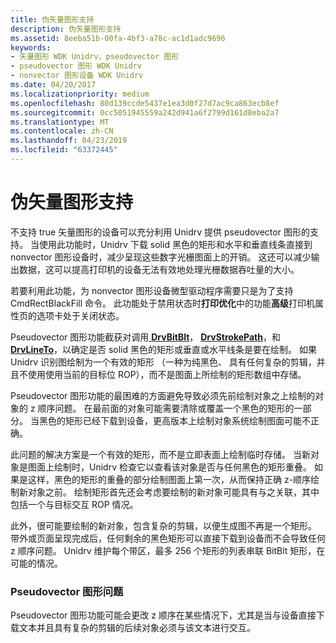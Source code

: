 ```yaml
---
title: 伪矢量图形支持
description: 伪矢量图形支持
ms.assetid: 8eeba51b-00fa-4bf3-a78c-ac1d1adc9696
keywords:
- 矢量图形 WDK Unidrv，pseudovector 图形
- pseudovector 图形 WDK Unidrv
- nonvector 图形设备 WDK Unidrv
ms.date: 04/20/2017
ms.localizationpriority: medium
ms.openlocfilehash: 80d139ccde5437e1ea3d0f27d7ac9ca863ecb8ef
ms.sourcegitcommit: 0cc5051945559a242d941a6f2799d161d8eba2a7
ms.translationtype: MT
ms.contentlocale: zh-CN
ms.lasthandoff: 04/23/2019
ms.locfileid: "63372445"
---
```

# <a name="pseudo-vector-graphics-support"></a>伪矢量图形支持





不支持 true 矢量图形的设备可以充分利用 Unidrv 提供 pseudovector 图形的支持。 当使用此功能时，Unidrv 下载 solid 黑色的矩形和水平和垂直线条直接到 nonvector 图形设备时，减少呈现这些数字光栅图面上的开销。 这还可以减少输出数据，这可以提高打印机的设备无法有效地处理光栅数据吞吐量的大小。

若要利用此功能，为 nonvector 图形设备微型驱动程序需要只是为了支持 CmdRectBlackFill 命令。 此功能处于禁用状态时**打印优化**中的功能**高级**打印机属性页的选项卡处于关闭状态。

Pseudovector 图形功能截获对调用[ **DrvBitBlt**](https://msdn.microsoft.com/library/windows/hardware/ff556180)， [ **DrvStrokePath**](https://msdn.microsoft.com/library/windows/hardware/ff556316)，和[ **DrvLineTo**](https://msdn.microsoft.com/library/windows/hardware/ff556245)，以确定是否 solid 黑色的矩形或垂直或水平线条是要在绘制。 如果 Unidrv 识别图绘制为一个有效的矩形 （一种为纯黑色、 具有任何复杂的剪辑，并且不使用使用当前的目标位 ROP），而不是图面上所绘制的矩形数组中存储。

Pseudovector 图形功能的最困难的方面避免导致必须先前绘制对象之上绘制的对象的 z 顺序问题。 在最前面的对象可能需要清除或覆盖一个黑色的矩形的一部分。 当黑色的矩形已经下载到设备，更高版本上绘制对象系统绘制图面可能不正确。

此问题的解决方案是一个有效的矩形，而不是立即表面上绘制临时存储。 当新对象是图面上绘制时，Unidrv 检查它以查看该对象是否与任何黑色的矩形重叠。 如果是这样，黑色的矩形的重叠的部分绘制图面上第一次，从而保持正确 z-顺序绘制新对象之前。 绘制矩形首先还会考虑要绘制的新对象可能具有与之关联，其中包括一个与目标交互 ROP 情况。

此外，很可能要绘制的新对象，包含复杂的剪辑，以便生成图不再是一个矩形。 带外或页面呈现完成后，任何剩余的黑色矩形可以直接下载到设备而不会导致任何 z 顺序问题。 Unidrv 维护每个带区，最多 256 个矩形的列表串联 BitBlt 矩形，在可能的情况。

### <a name="pseudovector-graphics-issues"></a>Pseudovector 图形问题

Pseudovector 图形功能可能会更改 z 顺序在某些情况下，尤其是当与设备直接下载文本并且具有复杂的剪辑的后续对象必须与该文本进行交互。

 

 




